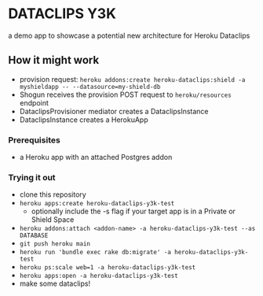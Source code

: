 # DATACLIPS Y3K
a demo app to showcase a potential new architecture for Heroku Dataclips

## How it might work

- provision request: `heroku addons:create heroku-dataclips:shield -a myshieldapp -- --datasource=my-shield-db`
- Shogun receives the provision POST request to `heroku/resources` endpoint
- DataclipsProvisioner mediator creates a DataclipsInstance
- DataclipsInstance creates a HerokuApp

### Prerequisites
- a Heroku app with an attached Postgres addon

### Trying it out
- clone this repository
- `heroku apps:create heroku-dataclips-y3k-test`
  - optionally include the -s <space> flag if your target app is in a Private or Shield Space
- `heroku addons:attach <addon-name> -a heroku-dataclips-y3k-test --as DATABASE`
- `git push heroku main`
- `heroku run 'bundle exec rake db:migrate' -a heroku-dataclips-y3k-test`
- `heroku ps:scale web=1 -a heroku-dataclips-y3k-test`
- `heroku apps:open -a heroku-dataclips-y3k-test`
- make some dataclips!